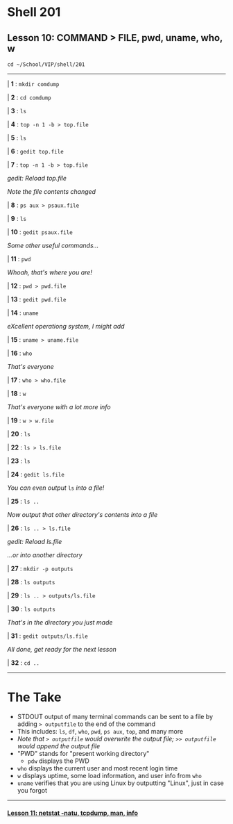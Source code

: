 # Shell 201
## Lesson 10: COMMAND > FILE, pwd, uname, who, w

`cd ~/School/VIP/shell/201`

___

| **1** : `mkdir comdump`

| **2** : `cd comdump`

| **3** : `ls`

| **4** : `top -n 1 -b > top.file`

| **5** : `ls`

| **6** : `gedit top.file`

| **7** : `top -n 1 -b > top.file`

*gedit: Reload top.file*

*Note the file contents changed*

| **8** : `ps aux > psaux.file`

| **9** : `ls`

| **10** : `gedit psaux.file`

*Some other useful commands...*

| **11** : `pwd`

*Whoah, that's where you are!*

| **12** : `pwd > pwd.file`

| **13** : `gedit pwd.file`

| **14** : `uname`

*eXcellent operationg system, I might add*

| **15** : `uname > uname.file`

| **16** : `who`

*That's everyone*

| **17** : `who > who.file`

| **18** : `w`

*That's everyone with a lot more info*

| **19** : `w > w.file`

| **20** : `ls`

| **22** : `ls > ls.file`

| **23** : `ls`

| **24** : `gedit ls.file`

*You can even output* `ls` *into a file!*

| **25** : `ls ..`

*Now output that other directory's contents into a file*

| **26** : `ls .. > ls.file`

*gedit: Reload ls.file*

*...or into another directory*

| **27** : `mkdir -p outputs`

| **28** : `ls outputs`

| **29** : `ls .. > outputs/ls.file`

| **30** : `ls outputs`

*That's in the directory you just made*

| **31** : `gedit outputs/ls.file`

*All done, get ready for the next lesson*

| **32** : `cd ..`

___

# The Take

- STDOUT output of many terminal commands can be sent to a file by adding `> outputfile` to the end of the command
 - This includes: `ls`, `df`, `who`, `pwd`, `ps aux`, `top`, and many more
- *Note that `> outputfile` would overwrite the output file; `>> outputfile` would append the output file*
- "PWD" stands for "present working directory"
  - `pdw` displays the PWD
- `who` displays the current user and most recent login time
- `w` displays uptime, some load information, and user info from `who`
- `uname` verifies that you are using Linux by outputting "Linux", just in case you forgot

___

#### [Lesson 11: netstat -natu, tcpdump, man, info](https://github.com/inkVerb/vip/blob/master/201-shell/Lesson-11.md)
